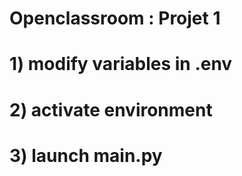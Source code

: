 # Openclassroom : Projet 1

# 1) modify variables in .env
# 2) activate environment
# 3) launch main.py 
